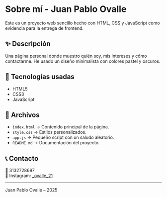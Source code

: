# Sobre mí - Juan Pablo Ovalle

Este es un proyecto web sencillo hecho con HTML, CSS y JavaScript como evidencia para la entrega de frontend.

## ✨ Descripción

Una página personal donde muestro quién soy, mis intereses y cómo contactarme. He usado un diseño minimalista con colores pastel y oscuros.

## 🚀 Tecnologías usadas

- HTML5
- CSS3
- JavaScript

## 📁 Archivos

- `index.html` → Contenido principal de la página.
- `style.css` → Estilos personalizados.
- `app.js` → Pequeño script con un saludo aleatorio.
- `README.md` → Documentación del proyecto.

## 📞 Contacto

📱 3132728697  
📸 Instagram: [_ovalle_21](https://www.instagram.com/_ovalle_21/)

---

Juan Pablo Ovalle – 2025
